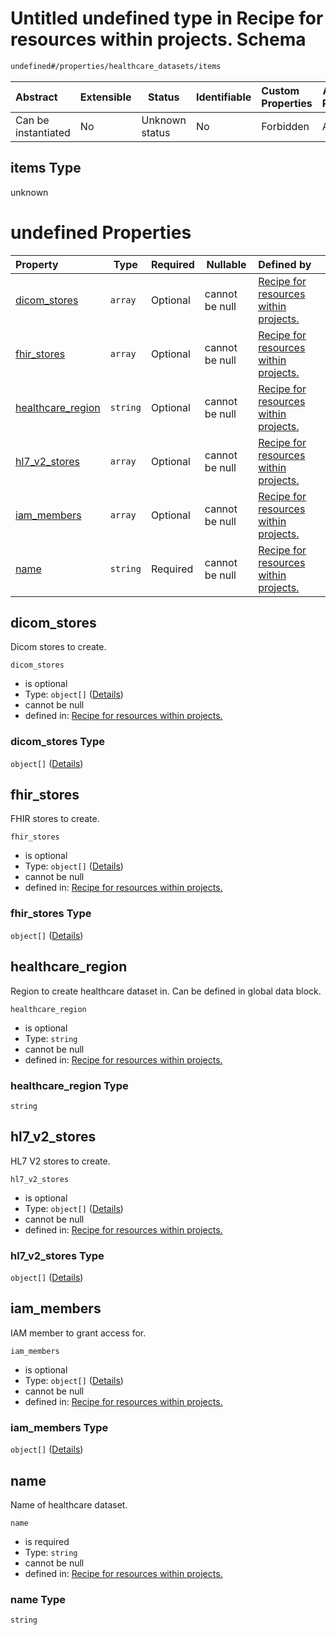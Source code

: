 # Untitled undefined type in Recipe for resources within projects. Schema

```txt
undefined#/properties/healthcare_datasets/items
```




| Abstract            | Extensible | Status         | Identifiable | Custom Properties | Additional Properties | Access Restrictions | Defined In                                                              |
| :------------------ | ---------- | -------------- | ------------ | :---------------- | --------------------- | ------------------- | ----------------------------------------------------------------------- |
| Can be instantiated | No         | Unknown status | No           | Forbidden         | Allowed               | none                | [resources.schema.json\*](resources.schema.json "open original schema") |

## items Type

unknown

# undefined Properties

| Property                                | Type     | Required | Nullable       | Defined by                                                                                                                                                                                             |
| :-------------------------------------- | -------- | -------- | -------------- | :----------------------------------------------------------------------------------------------------------------------------------------------------------------------------------------------------- |
| [dicom_stores](#dicom_stores)           | `array`  | Optional | cannot be null | [Recipe for resources within projects.](resources-properties-healthcare_datasets-items-properties-dicom_stores.md "undefined#/properties/healthcare_datasets/items/properties/dicom_stores")           |
| [fhir_stores](#fhir_stores)             | `array`  | Optional | cannot be null | [Recipe for resources within projects.](resources-properties-healthcare_datasets-items-properties-fhir_stores.md "undefined#/properties/healthcare_datasets/items/properties/fhir_stores")             |
| [healthcare_region](#healthcare_region) | `string` | Optional | cannot be null | [Recipe for resources within projects.](resources-properties-healthcare_datasets-items-properties-healthcare_region.md "undefined#/properties/healthcare_datasets/items/properties/healthcare_region") |
| [hl7_v2_stores](#hl7_v2_stores)         | `array`  | Optional | cannot be null | [Recipe for resources within projects.](resources-properties-healthcare_datasets-items-properties-hl7_v2_stores.md "undefined#/properties/healthcare_datasets/items/properties/hl7_v2_stores")         |
| [iam_members](#iam_members)             | `array`  | Optional | cannot be null | [Recipe for resources within projects.](resources-properties-healthcare_datasets-items-properties-iam_members.md "undefined#/properties/healthcare_datasets/items/properties/iam_members")             |
| [name](#name)                           | `string` | Required | cannot be null | [Recipe for resources within projects.](resources-properties-healthcare_datasets-items-properties-name.md "undefined#/properties/healthcare_datasets/items/properties/name")                           |

## dicom_stores

Dicom stores to create.


`dicom_stores`

-   is optional
-   Type: `object[]` ([Details](resources-properties-healthcare_datasets-items-properties-dicom_stores-items.md))
-   cannot be null
-   defined in: [Recipe for resources within projects.](resources-properties-healthcare_datasets-items-properties-dicom_stores.md "undefined#/properties/healthcare_datasets/items/properties/dicom_stores")

### dicom_stores Type

`object[]` ([Details](resources-properties-healthcare_datasets-items-properties-dicom_stores-items.md))

## fhir_stores

FHIR stores to create.


`fhir_stores`

-   is optional
-   Type: `object[]` ([Details](resources-properties-healthcare_datasets-items-properties-fhir_stores-items.md))
-   cannot be null
-   defined in: [Recipe for resources within projects.](resources-properties-healthcare_datasets-items-properties-fhir_stores.md "undefined#/properties/healthcare_datasets/items/properties/fhir_stores")

### fhir_stores Type

`object[]` ([Details](resources-properties-healthcare_datasets-items-properties-fhir_stores-items.md))

## healthcare_region

Region to create healthcare dataset in. Can be defined in global data block.


`healthcare_region`

-   is optional
-   Type: `string`
-   cannot be null
-   defined in: [Recipe for resources within projects.](resources-properties-healthcare_datasets-items-properties-healthcare_region.md "undefined#/properties/healthcare_datasets/items/properties/healthcare_region")

### healthcare_region Type

`string`

## hl7_v2_stores

HL7 V2 stores to create.


`hl7_v2_stores`

-   is optional
-   Type: `object[]` ([Details](resources-properties-healthcare_datasets-items-properties-hl7_v2_stores-items.md))
-   cannot be null
-   defined in: [Recipe for resources within projects.](resources-properties-healthcare_datasets-items-properties-hl7_v2_stores.md "undefined#/properties/healthcare_datasets/items/properties/hl7_v2_stores")

### hl7_v2_stores Type

`object[]` ([Details](resources-properties-healthcare_datasets-items-properties-hl7_v2_stores-items.md))

## iam_members

IAM member to grant access for.


`iam_members`

-   is optional
-   Type: `object[]` ([Details](resources-properties-healthcare_datasets-items-properties-iam_members-items.md))
-   cannot be null
-   defined in: [Recipe for resources within projects.](resources-properties-healthcare_datasets-items-properties-iam_members.md "undefined#/properties/healthcare_datasets/items/properties/iam_members")

### iam_members Type

`object[]` ([Details](resources-properties-healthcare_datasets-items-properties-iam_members-items.md))

## name

Name of healthcare dataset.


`name`

-   is required
-   Type: `string`
-   cannot be null
-   defined in: [Recipe for resources within projects.](resources-properties-healthcare_datasets-items-properties-name.md "undefined#/properties/healthcare_datasets/items/properties/name")

### name Type

`string`
